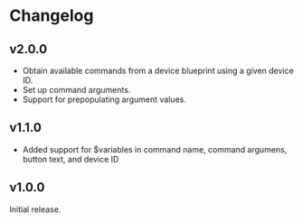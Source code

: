 # Changelog

## v2.0.0

- Obtain available commands from a device blueprint using a given device ID.
- Set up command arguments.
- Support for prepopulating argument values.

## v1.1.0

- Added support for $variables in command name, command argumens, button text, and device ID

## v1.0.0

Initial release.
